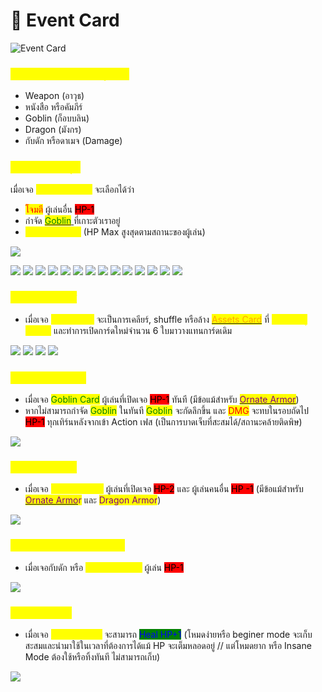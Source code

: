 # 🏹 Event Card

![Event Card](.gitbook/assets/029-01.png)

### <mark style="color:yellow;">Event Card จะมีหลายรูปแบบ</mark>

* Weapon (อาวุธ)
* หนังสือ หรือคัมภีร์
* Goblin (ก็อบบลิน)
* Dragon (มังกร)
* กับดัก หรือดาเมจ (Damage)

### <mark style="color:yellow;">Weapon (อาวุธ)</mark>

เมื่อเจอ <mark style="color:yellow;">Weapon Card</mark> จะเลือกได้ว่า

* <mark style="color:red;">โจมตี</mark> ผู้เล่นอื่น <mark style="background-color:red;">HP-1</mark>
* กำจัด [<mark style="color:green;">Goblin</mark> ](event-card.md#goblin)ที่เกาะตัวเราอยู่
* <mark style="color:yellow;">Full Recovery</mark> (HP Max สูงสุดตามสถานะของผู้เล่น)

![](.gitbook/assets/Capture.PNG)

![](.gitbook/assets/bone-wand.png) ![](.gitbook/assets/club.png) ![](.gitbook/assets/Falchion.png) ![](.gitbook/assets/ghost-wand.png) ![](.gitbook/assets/grave-wand.png) ![](.gitbook/assets/katana.png) ![](<.gitbook/assets/Long Sword.png>) ![](.gitbook/assets/Mace.png) ![](.gitbook/assets/Maul.png) ![](.gitbook/assets/Quarterstaff.png) ![](.gitbook/assets/Scimitar.png) ![](.gitbook/assets/short-sword.png) ![](.gitbook/assets/Wand.png) ![](.gitbook/assets/Warhammer.png)

### <mark style="color:yellow;">หนังสือ หรือคัมภีร์</mark>

* เมื่อเจอ <mark style="color:yellow;">Book Card</mark> จะเป็นการเคลียร์, shuffle หรือล้าง [<mark style="color:orange;">Assets Card</mark>](armor/) ที่ <mark style="color:yellow;">'เปิดโชว์อยู่ทั้งหมด'</mark> และทำการเปิดการ์ดใหม่จำนวน 6 ใบมาวางแทนการ์ดเดิม

![](.gitbook/assets/book.png) ![](.gitbook/assets/grimoire.png) ![](.gitbook/assets/chronicle.png) ![](<.gitbook/assets/tome (1).png>)

### <mark style="color:yellow;">Goblin (ก็อบบลิน)</mark> <a href="#goblin" id="goblin"></a>

* เมื่อเจอ <mark style="color:green;">Goblin Card</mark> ผู้เล่นที่เปิดเจอ <mark style="background-color:red;">HP-1</mark> ทันที (มีข้อแม้สำหรับ [<mark style="color:purple;">Ornate Armor</mark>](armor/ornate-armor.md))
* หากไม่สามารถกำจัด <mark style="color:green;">Goblin</mark> ในทันที <mark style="color:green;">Goblin</mark> จะกัดลึกขึ้น และ <mark style="color:red;">DMG</mark> จะทบในรอบถัดไป <mark style="background-color:red;">HP-1</mark> ทุกเทิร์นหลังจากเข้า Action เฟส (เป็นการบาดเจ็บที่สะสมได้/สถานะคล้ายติดพิษ)

![](.gitbook/assets/Goblin-01.png)

### <mark style="color:yellow;">Dragon (มังกร)</mark>

* เมื่อเจอ <mark style="color:yellow;">Dragon Card</mark> ผู้เล่นที่เปิดเจอ <mark style="background-color:red;">HP-2</mark> และ ผู้เล่นคนอื่น <mark style="background-color:red;">HP -1</mark> (มีข้อแม้สำหรับ [<mark style="color:purple;">Ornate Armo</mark>](armor/ornate-armor.md)<mark style="color:purple;">r</mark> และ <mark style="color:purple;">Dragon Armor</mark>)

![](<.gitbook/assets/10 ใบ Dragon.png>)

### <mark style="color:yellow;">กับดัก หรือดาเมจ (Damage)</mark>

* เมื่อเจอกับดัก หรือ <mark style="color:yellow;">Damage Card</mark> ผู้เล่น <mark style="background-color:red;">HP-1</mark>

![](<.gitbook/assets/20 ใบ Damaged.png>)

### <mark style="color:yellow;">Energy Card</mark>

* เมื่อเจอ <mark style="color:yellow;">Energy Card</mark> จะสามารถ <mark style="color:blue;background-color:green;">Heal HP+1</mark> <mark style="color:blue;"></mark> (โหมดง่ายหรือ beginer mode จะเก็บสะสมและนำมาใช้ในเวลาที่ต้องการได้แม้ HP จะเต็มหลอดอยู่ // แต่โหมดยาก หรือ Insane Mode ต้องใช้หรือทิ้งทันที ไม่สามารถเก็บ)

![](<.gitbook/assets/สำเนาของ pendant.png>)
